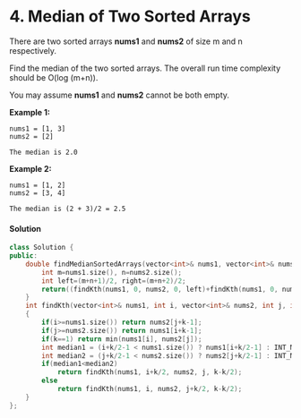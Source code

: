 # 4. Median of Two Sorted Arrays

There are two sorted arrays **nums1** and **nums2** of size m and n respectively.

Find the median of the two sorted arrays. The overall run time complexity should be O(log (m+n)).

You may assume **nums1** and **nums2** cannot be both empty.

**Example 1:**

```
nums1 = [1, 3]
nums2 = [2]

The median is 2.0
```

**Example 2:**

```
nums1 = [1, 2]
nums2 = [3, 4]

The median is (2 + 3)/2 = 2.5
```

#### Solution

```c++
class Solution {
public:
    double findMedianSortedArrays(vector<int>& nums1, vector<int>& nums2) {
        int m=nums1.size(), n=nums2.size();
        int left=(m+n+1)/2, right=(m+n+2)/2;
        return((findKth(nums1, 0, nums2, 0, left)+findKth(nums1, 0, nums2, 0, right))/2.0);
    }
    int findKth(vector<int>& nums1, int i, vector<int>& nums2, int j, int k)
    {
        if(i>=nums1.size()) return nums2[j+k-1];
        if(j>=nums2.size()) return nums1[i+k-1];
        if(k==1) return min(nums1[i], nums2[j]);
        int median1 = (i+k/2-1 < nums1.size()) ? nums1[i+k/2-1] : INT_MAX;
        int median2 = (j+k/2-1 < nums2.size()) ? nums2[j+k/2-1] : INT_MAX;
        if(median1<median2)
            return findKth(nums1, i+k/2, nums2, j, k-k/2);
        else
            return findKth(nums1, i, nums2, j+k/2, k-k/2);
    }
};
```


